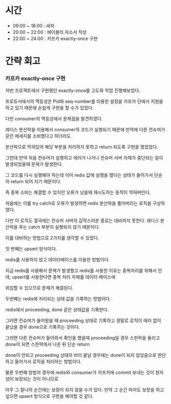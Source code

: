 # 시간

- 09:00 ~ 18:00 : 싸피
- 20:00 ~ 22:00 : 에이블리 자소서 작성
- 22:00 ~ 24:00 : 카프카 exactly-once 구현

# 간략 회고

### 카프카 exactly-once 구현

저번 프로젝트에서 구현했던 exactly-once를 고도화 작업 진행해보았다.

프로듀서에서의 멱등성은 Pid와 seq-number를 이용한 설정을 카프카 단에서 지원을 하고 있기 때문에 손쉽게 구현을 할 수가 있었다.

다만 consumer의 멱등성에서 문제점을 발견하였다.

레디스 분산락을 이용해서 consumer의 코드가 실행되기 때문에 만약에 다른 컨슈머가 같은 메세지를 소비했다고 하더라도

분산락으로 막혀있어 해당 부분을 처리하지 못하고 return 되도록 구현을 했었었다.

그런데 만약 처음 컨슈머가 실행하고 에러가 나거나 컨슈머 서버 자체가 중단되는 일이 발생되었을때 문제가 발생한다.

그 코드를 다시 실행해야 하는데 이미 redis 값에 실행을 했다는 상태가 들어가서 단순히 return 되어 지기 때문이다.

즉 중복 소비는 해결할 수 있지만 오류가 났을때 재시도하는 동작이 막혀버린다.

처음에는 이를 try catch로 오류가 발생하면 redis 분산락을 풀어버리는 로직을 구상하였다.

다만 이 로직도 결국에는 컨슈머 서버의 갑작스러운 종료는 대비하지 못한다. 레디스 분산락을 푸는 catch 부분이 실행되지 않기 때문이다.

이를 대비하는 방법으로 2가지를 생각할 수 있었다.

첫 번째는 upsert 방식이다.

redis를 사용하지 않고 데이터베이스를 이용한 방법이다.

지금 redis를 사용해서 문제가 발생했고 redis를 사용한 이유는 중복처리를 위해서 인데, upsert를 사용한다면 중복 처리 자체를 데이터 베이스에

위임할 수 있으므로 문제가 해결된다.

두번째는 redis에 처리되는 상태 값을 기록하는 방법이다.

redis에서 proceeding, done 같은 상태값을 기록한다.

그러면 컨슈머가 들어왔을 때 proceeding 상태로 기록하고 정말로 로직이 에러 없이 끝났을 경우 done으로 기록하는 것이다.

그러면 다른 컨슈머가 들어와서 확인을 했을때 proceeding일 경우 스핀락을 돌리고 done이 되면 스핀락에서 나온 뒤 단순 return

done이 안되고 proceeding 상태의 ttl이 끝날 경우에는 done이 되지 않았음으로 판단하고 들어가서 로직을 처리하는 방법이다.

물론 두번째 방법의 경우에 redis와 consumer가 카프카에 commit 보내는 것이 원자성이 보장되는 것이 아니므로

아주 그 찰나의 순간에는 보장이 되지 않을 수가 있다. 만약 그 순간 마저도 보장을 하고 싶으면 upsert 방식으로 구현을 해야할 것 같다.
